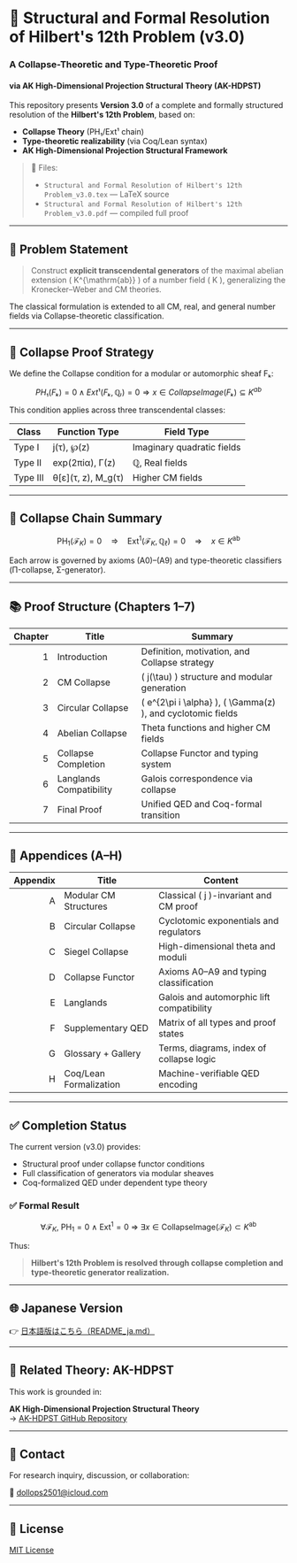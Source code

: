 # 📘 Structural and Formal Resolution of Hilbert's 12th Problem (v3.0)

### A Collapse-Theoretic and Type-Theoretic Proof  
#### via AK High-Dimensional Projection Structural Theory (AK-HDPST)

This repository presents **Version 3.0** of a complete and formally structured resolution of the **Hilbert's 12th Problem**, based on:

- **Collapse Theory** (PH₁/Ext¹ chain)  
- **Type-theoretic realizability** (via Coq/Lean syntax)  
- **AK High-Dimensional Projection Structural Framework**

> 📄 Files:
> - `Structural and Formal Resolution of Hilbert's 12th Problem_v3.0.tex` — LaTeX source  
> - `Structural and Formal Resolution of Hilbert's 12th Problem_v3.0.pdf` — compiled full proof

---

## 🎯 Problem Statement

> Construct **explicit transcendental generators** of the maximal abelian extension \( K^{\mathrm{ab}} \) of a number field \( K \), generalizing the Kronecker–Weber and CM theories.

The classical formulation is extended to all CM, real, and general number fields via Collapse-theoretic classification.

---

## 🧠 Collapse Proof Strategy

We define the Collapse condition for a modular or automorphic sheaf Fₖ:

```math
PH₁(Fₖ) = 0  ∧  Ext¹(Fₖ, ℚₗ) = 0
⇒
x ∈ CollapseImage(Fₖ) ⊆ K^{ab}
```

This condition applies across three transcendental classes:

| Class     | Function Type                          | Field Type               |
|-----------|----------------------------------------|--------------------------|
| Type I    | j(τ), ℘(z)                             | Imaginary quadratic fields |
| Type II   | exp(2πiα), Γ(z)                        | ℚ, Real fields           |
| Type III  | θ[ε](τ, z), M_g(τ)                     | Higher CM fields         |


---

## 🧩 Collapse Chain Summary

```math
\mathrm{PH}_1(\mathcal{F}_K) = 0
\quad \Rightarrow \quad
\mathrm{Ext}^1(\mathcal{F}_K, \mathbb{Q}_\ell) = 0
\quad \Rightarrow \quad
x \in K^{\mathrm{ab}}
```

Each arrow is governed by axioms (A0)–(A9) and type-theoretic classifiers (Π-collapse, Σ-generator).

---

## 📚 Proof Structure (Chapters 1–7)

| Chapter | Title | Summary |
|--------:|-------|---------|
| 1 | Introduction | Definition, motivation, and Collapse strategy |
| 2 | CM Collapse | \( j(\tau) \) structure and modular generation |
| 3 | Circular Collapse | \( e^{2\pi i \alpha} \), \( \Gamma(z) \), and cyclotomic fields |
| 4 | Abelian Collapse | Theta functions and higher CM fields |
| 5 | Collapse Completion | Collapse Functor and typing system |
| 6 | Langlands Compatibility | Galois correspondence via collapse |
| 7 | Final Proof | Unified QED and Coq-formal transition |

---

## 📑 Appendices (A–H)

| Appendix | Title | Content |
|---------:|-------|---------|
| A | Modular CM Structures | Classical \( j \)-invariant and CM proof |
| B | Circular Collapse | Cyclotomic exponentials and regulators |
| C | Siegel Collapse | High-dimensional theta and moduli |
| D | Collapse Functor | Axioms A0–A9 and typing classification |
| E | Langlands | Galois and automorphic lift compatibility |
| F | Supplementary QED | Matrix of all types and proof states |
| G | Glossary + Gallery | Terms, diagrams, index of collapse logic |
| H | Coq/Lean Formalization | Machine-verifiable QED encoding |

---

## ✅ Completion Status

The current version (v3.0) provides:

- Structural proof under collapse functor conditions  
- Full classification of generators via modular sheaves  
- Coq-formalized QED under dependent type theory

### ✅ Formal Result

```math
\forall \mathcal{F}_K,\ 
\mathrm{PH}_1 = 0 \ \wedge\ \mathrm{Ext}^1 = 0
\ \Rightarrow\ \exists x \in \mathrm{CollapseImage}(\mathcal{F}_K) \subset K^{\mathrm{ab}}
```

Thus:

> **Hilbert's 12th Problem is resolved through collapse completion and type-theoretic generator realization.**

---

## 🌐 Japanese Version

👉 [日本語版はこちら（README_ja.md）](https://github.com/Kobayashi2501/Structural-Collapse-Hilbert12/blob/main/README_ja.md)

---

## 🧠 Related Theory: AK-HDPST

This work is grounded in:

**AK High-Dimensional Projection Structural Theory**  
→ [AK-HDPST GitHub Repository](https://github.com/Kobayashi2501/AK-High-Dimensional-Projection-Structural-Theory)

---

## 📩 Contact

For research inquiry, discussion, or collaboration:

📧 [dollops2501@icloud.com](mailto:dollops2501@icloud.com)

---

## 📘 License

[MIT License](https://opensource.org/licenses/MIT)
